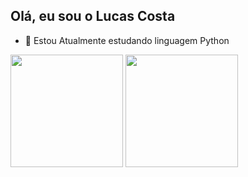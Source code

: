 ## Olá, eu sou o Lucas Costa

- 🐍 Estou Atualmente estudando linguagem Python

<div>
  <img height="180em" src="https://github-readme-stats.vercel.app/api?username=LucasCosta96RS&show_icons=true&theme=radical&include_all_commits=true&count_private=true"/>
  <img height="180em" src="https://github-readme-stats.vercel.app/api/top-langs/?username=LucasCosta96RS&layout=compact&langs_count=16&theme=radical"/>
<div>
        
  
